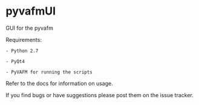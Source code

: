 pyvafmUI
========

GUI for the pyvafm

Requirements:
    
    - Python 2.7
    
    - PyQt4
    
    - PyVAFM for running the scripts

Refer to the docs for information on usage.


If you find bugs or have suggestions please post them on the issue tracker.

